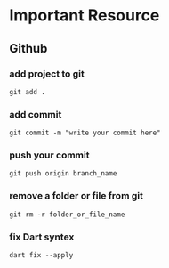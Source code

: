 # Important Resource

## Github

### add project to git
```Language
git add .
```

### add commit
```Language
git commit -m "write your commit here"
```

### push your commit 
```Language
git push origin branch_name
```

### remove a folder or file from git
```Language
git rm -r folder_or_file_name
```

### fix Dart syntex
```Language
dart fix --apply
```
